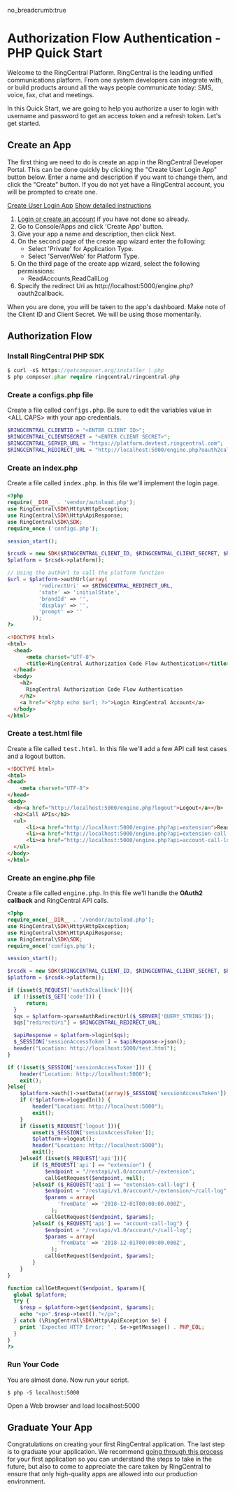 no_breadcrumb:true

# Authorization Flow Authentication - PHP Quick Start

Welcome to the RingCentral Platform. RingCentral is the leading unified communications platform. From one system developers can integrate with, or build products around all the ways people communicate today: SMS, voice, fax, chat and meetings.

In this Quick Start, we are going to help you authorize a user to login with username and password to get an access token and a refresh token. Let's get started.

## Create an App

The first thing we need to do is create an app in the RingCentral Developer Portal. This can be done quickly by clicking the "Create User Login App" button below. Enter a name and description if you want to change them, and click the "Create" button. If you do not yet have a RingCentral account, you will be prompted to create one.

<a target="_new" href="https://developer.ringcentral.com/new-app?name=Authorization+Flow+Quick+Start+App&desc=A+simple+app+to+demo+authorizing+user+on+RingCentral&public=false&type=ServerWeb&carriers=7710,7310,3420&permissions=ReadAccounts,ReadCallLog&redirectUri=http://localhost:5000/oauth2callback" class="btn btn-primary">Create User Login App</a>
<a class="btn-link btn-collapse" data-toggle="collapse" href="#create-app-instructions" role="button" aria-expanded="false" aria-controls="create-app-instructions">Show detailed instructions</a>

<div class="collapse" id="create-app-instructions">
<ol>
<li><a href="https://developer.ringcentral.com/login.html#/">Login or create an account</a> if you have not done so already.</li>
<li>Go to Console/Apps and click 'Create App' button.</li>
<li>Give your app a name and description, then click Next.</li>
<li>On the second page of the create app wizard enter the following:
  <ul>
  <li>Select 'Private' for Application Type.</li>
  <li>Select 'Server/Web' for Platform Type.</li>
  </ul>
  </li>
<li>On the third page of the create app wizard, select the following permissions:
  <ul>
    <li>ReadAccounts,ReadCallLog</li>
  </ul>
  </li>
<li>Specify the redirect Uri as http://localhost:5000/engine.php?oauth2callback.</li>
</ol>
</div>

When you are done, you will be taken to the app's dashboard. Make note of the Client ID and Client Secret. We will be using those momentarily.

## Authorization Flow

### Install RingCentral PHP SDK

```php
$ curl -sS https://getcomposer.org/installer | php
$ php composer.phar require ringcentral/ringcentral-php
```
### Create a configs.php file

Create a file called <tt>configs.php</tt>. Be sure to edit the variables value in &lt;ALL CAPS> with your app credentials.

``` PHP
$RINGCENTRAL_CLIENTID = "<ENTER CLIENT ID>";
$RINGCENTRAL_CLIENTSECRET = "<ENTER CLIENT SECRET>";
$RINGCENTRAL_SERVER_URL = "https://platform.devtest.ringcentral.com";
$RINGCENTRAL_REDIRECT_URL = "http://localhost:5000/engine.php?oauth2callback";
```

### Create an index.php

Create a file called <tt>index.php</tt>. In this file we'll implement the login page.

``` php
<?php
require(__DIR__ . 'vendor/autoload.php');
use RingCentral\SDK\Http\HttpException;
use RingCentral\SDK\Http\ApiResponse;
use RingCentral\SDK\SDK;
require_once ('configs.php');

session_start();

$rcsdk = new SDK($RINGCENTRAL_CLIENT_ID, $RINGCENTRAL_CLIENT_SECRET, $RINGCENTRAL_SERVER_URL);
$platform = $rcsdk->platform();

// Using the authUrl to call the platform function
$url = $platform->authUrl(array(
          'redirectUri' => $RINGCENTRAL_REDIRECT_URL,
          'state' => 'initialState',
          'brandId' => '',
          'display' => '',
          'prompt' => ''
        ));
?>
```
```html
<!DOCTYPE html>
<html>
  <head>
      <meta charset="UTF-8">
      <title>RingCentral Authorization Code Flow Authentication</title>
  </head>
  <body>
    <h2>
      RingCentral Authorization Code Flow Authentication
    </h2>
    <a href="<?php echo $url; ?>">Login RingCentral Account</a>
  </body>
</html>
```

### Create a test.html file
Create a file called <tt>test.html</tt>. In this file we'll add a few API call test cases and a logout button.

``` html
<!DOCTYPE html>
<html>
<head>
    <meta charset="UTF-8">
</head>
<body>
  <b><a href="http://localhost:5000/engine.php?logout">Logout</a></b>
  <h2>Call APIs</h2>
  <ul>
      <li><a href="http://localhost:5000/engine.php?api=extension">Read Extension Info</a></li>
      <li><a href="http://localhost:5000/engine.php?api=extension-call-log">Read Extension Call Log</a></li>
      <li><a href="http://localhost:5000/engine.php?api=account-call-log">Read Account Call Log</a></li>
  </ul>
</body>
</html>
```

### Create an __engine.php__ file

Create a file called <tt>engine.php</tt>. In this file we'll handle the <b>OAuth2 callback</b> and RingCentral API calls.

``` php
<?php
require_once(__DIR__ . '/vendor/autoload.php');
use RingCentral\SDK\Http\HttpException;
use RingCentral\SDK\Http\ApiResponse;
use RingCentral\SDK\SDK;
require_once('configs.php');

session_start();

$rcsdk = new SDK($RINGCENTRAL_CLIENT_ID, $RINGCENTRAL_CLIENT_SECRET, $RINGCENTRAL_SERVER_URL);
$platform = $rcsdk->platform();

if (isset($_REQUEST['oauth2callback'])){
  if (!isset($_GET['code'])) {
      return;
  }
  $qs = $platform->parseAuthRedirectUrl($_SERVER['QUERY_STRING']);
  $qs["redirectUri"] = $RINGCENTRAL_REDIRECT_URL;

  $apiResponse = $platform->login($qs);
  $_SESSION['sessionAccessToken'] = $apiResponse->json();
  header("Location: http://localhost:5000/test.html");
}

if (!isset($_SESSION['sessionAccessToken'])) {
    header("Location: http://localhost:5000");
    exit();
}else{
    $platform->auth()->setData((array)$_SESSION['sessionAccessToken']);
    if (!$platform->loggedIn()) {
        header("Location: http://localhost:5000");
        exit();
    }
    if (isset($_REQUEST['logout'])){
        unset($_SESSION['sessionAccessToken']);
        $platform->logout();
        header("Location: http://localhost:5000");
        exit();
    }elseif (isset($_REQUEST['api'])){
        if ($_REQUEST['api'] == "extension") {
            $endpoint = "/restapi/v1.0/account/~/extension";
            callGetRequest($endpoint, null);
        }elseif ($_REQUEST['api'] == "extension-call-log") {
            $endpoint = "/restapi/v1.0/account/~/extension/~/call-log";
            $params = array(
                'fromDate' => '2018-12-01T00:00:00.000Z',
              );
            callGetRequest($endpoint, $params);
        }elseif ($_REQUEST['api'] == "account-call-log") {
            $endpoint = "/restapi/v1.0/account/~/call-log";
            $params = array(
                'fromDate' => '2018-12-01T00:00:00.000Z',
              );
            callGetRequest($endpoint, $params);
        }
    }
}

function callGetRequest($endpoint, $params){
  global $platform;
  try {
    $resp = $platform->get($endpoint, $params);
    echo "<p>".$resp->text()."</p>";
  } catch (\RingCentral\SDK\Http\ApiException $e) {
    print 'Expected HTTP Error: ' . $e->getMessage() . PHP_EOL;
  }
}
?>
```

### Run Your Code

You are almost done. Now run your script.

```bask
$ php -S localhost:5000
```

Open a Web browser and load localhost:5000

## Graduate Your App

Congratulations on creating your first RingCentral application. The last step is to graduate your application. We recommend [going through this process](../../../../basics/production) for your first application so you can understand the steps to take in the future, but also to come to appreciate the care taken by RingCentral to ensure that only high-quality apps are allowed into our production environment.
